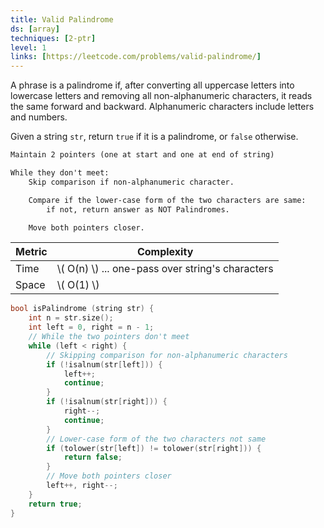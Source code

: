 ```yaml
---
title: Valid Palindrome
ds: [array]
techniques: [2-ptr]
level: 1
links: [https://leetcode.com/problems/valid-palindrome/]
---
```


A phrase is a palindrome if, after converting all uppercase letters into lowercase letters and removing all non-alphanumeric characters, it reads the same forward and backward. Alphanumeric characters include letters and numbers.

Given a string `str`, return `true` if it is a palindrome, or `false` otherwise.

```txt
Maintain 2 pointers (one at start and one at end of string)

While they don't meet:
    Skip comparison if non-alphanumeric character.

    Compare if the lower-case form of the two characters are same:
        if not, return answer as NOT Palindromes.

    Move both pointers closer.

```

| Metric | Complexity                                         |
| ------ | -------------------------------------------------- |
| Time   | \\( O(n) \\) ... one-pass over string's characters |
| Space  | \\( O(1) \\)                                       |

```cpp
bool isPalindrome (string str) {
    int n = str.size();
    int left = 0, right = n - 1;
    // While the two pointers don't meet
    while (left < right) {
        // Skipping comparison for non-alphanumeric characters
        if (!isalnum(str[left])) {
            left++;
            continue;
        }
        if (!isalnum(str[right])) {
            right--;
            continue;
        }
        // Lower-case form of the two characters not same
        if (tolower(str[left]) != tolower(str[right])) {
            return false;
        }
        // Move both pointers closer
        left++, right--;
    }
    return true;
}
```
